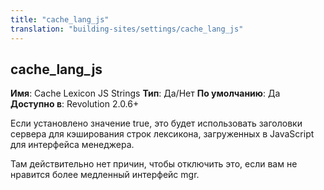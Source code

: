 ```yaml
---
title: "cache_lang_js"
translation: "building-sites/settings/cache_lang_js"
---
```


## cache\_lang\_js

**Имя**: Cache Lexicon JS Strings
**Тип**: Да/Нет
**По умолчанию**: Да
**Доступно в**: Revolution 2.0.6+

Если установлено значение true, это будет использовать заголовки сервера для кэширования строк лексикона, загруженных в JavaScript для интерфейса менеджера.

Там действительно нет причин, чтобы отключить это, если вам не нравится более медленный интерфейс mgr.
